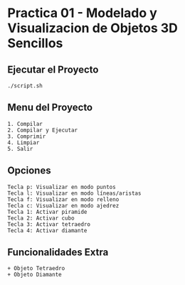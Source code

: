 Practica 01 - Modelado y Visualizacion de Objetos 3D Sencillos
=================================================================

Ejecutar el Proyecto
-----------------------
    ./script.sh

Menu del Proyecto
--------------------
    1. Compilar
    2. Compilar y Ejecutar
    3. Comprimir
    4. Limpiar
    5. Salir

Opciones
-----------
    Tecla p: Visualizar en modo puntos
    Tecla l: Visualizar en modo líneas/aristas
    Tecla f: Visualizar en modo relleno
    Tecla c: Visualizar en modo ajedrez
    Tecla 1: Activar piramide
    Tecla 2: Activar cubo
    Tecla 3: Activar tetraedro
    Tecla 4: Activar diamante

Funcionalidades Extra
----------------------
	+ Objeto Tetraedro
	+ Objeto Diamante
